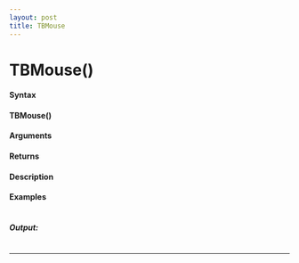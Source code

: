 ```yaml
---
layout: post
title: TBMouse
---
```


# TBMouse()


#### Syntax

#### TBMouse()

#### Arguments

#### Returns

#### Description

#### Examples

```

```

##### Output:

```

```

---